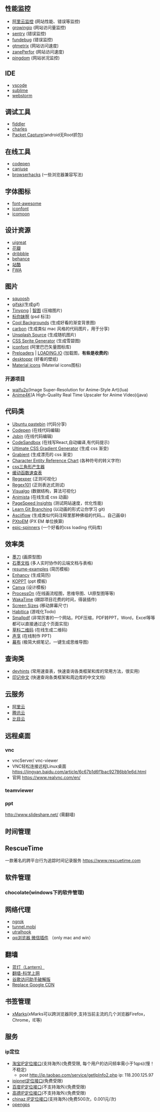 
## 性能监控
  * [阿里云监控](https://help.aliyun.com/document_detail/58652.html?spm=a2c4g.11174283.3.2.3245668cvlC7WK) (网站性能、错误等监控)
  * [growingio](https://www.growingio.com) (网站访问量监控)
  * [sentry](https://sentry.io) (错误监控)
  * [fundebug](https://www.fundebug.com/?utm_source=random) (错误监控)
  * [gtmetrix](https://gtmetrix.com) (网站访问速度)
  * [zanePerfor](https://github.com/wangweianger/zanePerfor) (网站访问速度)
  * [pingdom](https://www.pingdom.com/) (网站状况监控)

## IDE
  * [vscode](https://code.visualstudio.com/)
  * [sublime](https://www.sublimetext.com/)
  * [webstorm](https://www.jetbrains.com/webstorm/)

## 调试工具
  * [fiddler](http://www.telerik.com/fiddler)
  * [charles](https://www.charlesproxy.com/)
  * [Packet Capture](http://www.pc6.com/az/543970.html)(android无Root抓包)

## 在线工具
  * [codepen](http://codepen.io/)
  * [caniuse](https://caniuse.com/)
  * [browserhacks](http://browserhacks.com/) (一些浏览器兼容写法)

## 字体图标
  * [font-awesome](https://www.bootcss.com/p/font-awesome/)
  * [iconfont](https://www.iconfont.cn/)
  * [icomoon](https://icomoon.io/)

## 设计资源
* [uigreat](https://www.uigreat.com/)
* [花瓣](https://huaban.com/)
* [dribbble](https://dribbble.com/)
* [behance](https://www.behance.net/)
* [站酷](https://www.zcool.com.cn/)
* [FWA](https://thefwa.com/)

## 图片
* [squoosh](https://squoosh.app/)
* [gifski](https://sindresorhus.com/gifski)(生成gif)
* [Tinypng](https://tinypng.com/) | [智图](http://zhitu.isux.us/) (压缩图片)
* [标你妹啊](http://www.biaonimeia.com/login) (psd 标注)
* [Cool Backgrounds](https://coolbackgrounds.io/) (生成好看的渐变背景图)
* [carbon](https://carbon.now.sh/?bg=rgba(171,%20184,%20195,%201)&t=seti&wt=none&l=auto&ds=true&dsyoff=20px&dsblur=68px&wc=true&wa=true&pv=48px&ph=32px&ln=false&fm=Hack&fs=14px&si=false&es=2x&wm=false) (生成类似 mac 风格的代码图片，用于分享)  
* [Unsplash Source](https://source.unsplash.com/) (生成随机图片) 
* [CSS Sprite Generator](https://spritegen.website-performance.org/) (生成雪碧图)
* [iconfont](http://www.iconfont.cn/plus) (阿里巴巴矢量图标库)
* [Preloaders](https://icons8.com/preloaders/) | [LOADING.IO](https://loading.io/) (加载图，**有些是收费的**)
* [desktoppr](https://www.desktoppr.co/wallpapers) (好看的壁纸)
* [Material icons](https://material.io/tools/icons/?style=baseline) (Material icons图标)

### 开源项目
* [waifu2x](https://github.com/nagadomi/waifu2x)(Image Super-Resolution for Anime-Style Art)(lua)
* [Anime4K](https://github.com/bloc97/Anime4K)(A High-Quality Real Time Upscaler for Anime Video)(java)


 ## 代码类

  * [Ubuntu pastebin](https://paste.ubuntu.com/) (代码分享)
  * [Codepen](https://codepen.io/pens/) (在线代码编辑)
  * [Jsbin](http://jsbin.com/) (在线代码编辑)
  * [CodeSandbox](https://codesandbox.io/) (在线写React,自动编译,有代码提示)
  * [Ultimate CSS Gradient Generator](http://www.colorzilla.com/gradient-editor/) (生成 css 渐变)
  * [Grabient](https://www.grabient.com/) (生成漂亮的 css 渐变)
  * [Character Entity Reference Chart](https://dev.w3.org/html5/html-author/charref) (各种符号的转义字符)
  * [css三角形产生器](http://apps.eky.hk/css-triangle-generator/zh-hant)
  * [缓动函数速查表](https://easings.net/zh-cn?tuyiyi.com)
  * [Regexper](https://regexper.com/) (正则可视化)
  * [Regex101](https://regex101.com/) (正则表达式测试)
  * [Visualgo](https://visualgo.net/en) (数据结构，算法可视化)
  * [Animista](http://animista.net/) (在线生成 css 动画)
  * [PageSpeed Insights](https://developers.google.com/speed/pagespeed/insights/) (测试网站速度，优化性能)
  * [Learn Git Branching](https://learngitbranching.js.org/) (以动画的形式让你学习 git)
  * [Asciiflow](http://asciiflow.com/) (生成类似代码注释里那种佛祖的代码。。自己画😄)
  * [PXtoEM](http://pxtoem.com/) (PX EM 单位换算)
  * [epic-spinners](http://epic-spinners.epicmax.co/#/) (一个好看的css loading 代码库)

## 效率类

  * [墨刀](https://modao.cc/) (画原型图)
  * [石墨文档](https://shimo.im/) (多人实时协作的云端文档与表格)
  * [resume-examples](https://www.hloom.com/resume-examples/) (简历模板)
  * [Enhancv](https://enhancv.com/) (生成简历)
  * [KOPPT](http://www.koppt.cn/index) (ppt 模板)
  * [Canva](https://www.canva.com/templates/) (设计模板)
  * [ProcessOn](https://www.processon.com/;jsessionid=EC0CB59BD105F6FD0294417AB0B0CC22.jvm1) (在线画流程图，思维导图、UI原型图等等)
  * [WakaTime](https://wakatime.com/) (跟踪项目花费的时间，得装插件)
  * [Screen Sizes](http://screensiz.es/) (移动屏幕尺寸)
  * [Habitica](https://habitica.com/) (游戏化Todo)
  * [Smallpdf](https://smallpdf.com/) (非常厉害的一个网站，PDF压缩，PDF转PPT，Word，Excel等等都可以直接通过这个页面实现)
  * [草料二维码](https://cli.im/) (在线生成二维码)
  * [声享](https://ppt.baomitu.com) (在线制作 PPT)
  * [幕布](https://mubu.com/) (极简大纲笔记，一键生成思维导图)
 

## 查询类

  * [devhints](https://devhints.io/) (常用速查表，快速查询各类框架和库的常用方法，很实用)
  * [印记中文](https://docschina.org/) (快速查询各类框架和周边库的中文文档)

## 云服务
  * [阿里云](https://www.aliyun.com/)
  * [腾讯云](https://cloud.tencent.com/)
  * [比目云](https://www.bmob.cn/)

## 远程桌面
### vnc
- vncServer/ vnc-viewer
- VNC轻松连接远程Linux桌面 https://jingyan.baidu.com/article/6c67b1d6f1bac92786bb1e6d.html
- 官网 https://www.realvnc.com/en/

### teamviewer

### ppt
http://www.slideshare.net/ (需翻墙)

## 时间管理

## RescueTime
一款著名的跨平台行为追踪时间记录服务
https://www.rescuetime.com


## 软件管理
### chocolate(windows下的软件管理)

## 网络代理
* [ngrok](https://www.ngrok.cc/)
* [tunnel.mobi]()
* [utralhook]()
* [qq浏览器 微信插件]() （only mac and win）

## 翻墙

* [蓝灯（Lantern）](https://github.com/getlantern/lantern)
* [翻墙-科学上网](https://github.com/bannedbook/fanqiang)
* [谷歌访问助手破解版](https://github.com/haotian-wang/google-access-helper)
* [Replace Google CDN](https://github.com/justjavac/ReplaceGoogleCDN)


## 书签管理
* [xMarks](http://blog.csdn.net/arackethis/article/details/45312255)(xMarks可以跨浏览器同步,支持当前主流的几个浏览器Firefox，Chrome，IE等)


## 服务

### ip定位

* [淘宝IP定位接口](http://ip.taobao.com/instructions.html)(支持海外)(免费受限, 每个用户的访问频率需小于1qps)(慢！不稳定)
    * post http://ip.taobao.com/service/getIpInfo2.php  ip: 118.200.125.97
* [ipipnet定位接口](https://www.ipip.net/product/client.html)(免费受限)
* [百度IP定位接口](http://lbsyun.baidu.com/index.php?title=webapi/ip-api)(不支持海外)(免费受限)
* [高德IP定位接口](https://lbs.amap.com/api/webservice/guide/api/ipconfig/)(不支持海外)(免费受限)
* [chinaz IP定位接口](http://api.chinaz.com/ApiDetails/IP)(支持海外)(免费500次，0.001元/次)
* [opengps](https://www.opengps.cn/Data/IP/IPSearch.aspx)